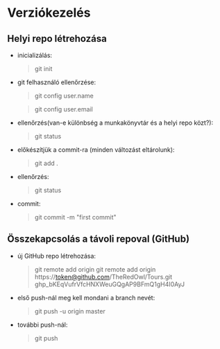 # Verziókezelés

## Helyi repo létrehozása

- inicializálás:
    >git init
- git felhasználó ellenőrzése:
    >git config user.name

    >git config user.email
- ellenőrzés(van-e különbség a munkakönyvtár és a helyi repo közt?):
    >git status
- előkészítjük a commit-ra (minden változást eltárolunk):
    >git add .
- ellenőrzés:
    >git status
- commit:
    >git commit -m "first commit"

## Összekapcsolás a távoli repoval (GitHub)

- új GitHub repo létrehozása:
    >git remote add origin git remote add origin https://token@github.com/TheRedOwl/Tours.git
    >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
- első push-nál meg kell mondani a branch nevét:
    >git push -u origin master
- további push-nál:
    >git push